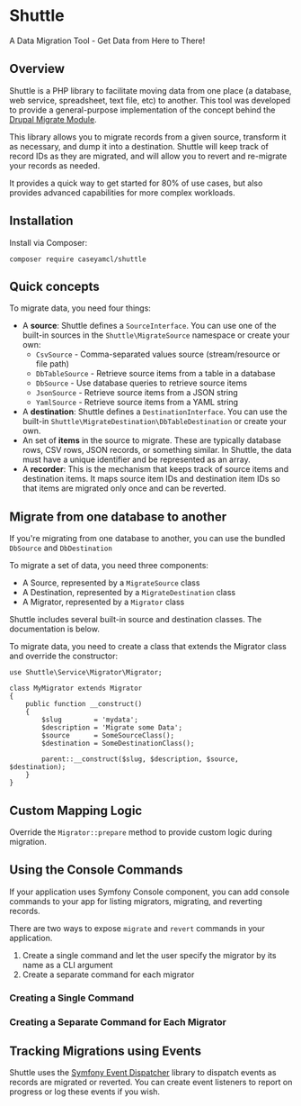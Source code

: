 # Shuttle

A Data Migration Tool - Get Data from Here to There!

## Overview

Shuttle is a PHP library to facilitate moving data from one place (a database, web service, spreadsheet, text file, etc)
to another.  This tool was developed to provide a general-purpose implementation of the concept behind the 
[Drupal Migrate Module](https://www.drupal.org/project/migrate).

This library allows you to migrate records from a given source, transform it as necessary, and dump it into a 
destination.  Shuttle will keep track of record IDs as they are migrated, and will allow you to revert and re-migrate 
your records as needed.

It provides a quick way to get started for 80% of use cases, but also provides advanced capabilities for more complex
workloads.

## Installation

Install via Composer:

    composer require caseyamcl/shuttle

## Quick concepts

To migrate data, you need four things:

* A **source**: Shuttle defines a `SourceInterface`.  You can use one of the built-in sources in the
  `Shuttle\MigrateSource` namespace or create your own:
    * `CsvSource` - Comma-separated values source (stream/resource or file path)
    * `DbTableSource` - Retrieve source items from a table in a database
    * `DbSource` - Use database queries to retrieve source items
    * `JsonSource` - Retrieve source items from a JSON string
    * `YamlSource` - Retrieve source items from a YAML string
* A **destination**: Shuttle defines a `DestinationInterface`.  You can use the built-in 
    `Shuttle\MigrateDestination\DbTableDestination` or create your own.
* An set of **items** in the source to migrate.  These are typically database rows, CSV rows, JSON records, or
  something similar.  In Shuttle, the data must have a unique identifier and be represented as an array.
* A **recorder**: This is the mechanism that keeps track of source items and destination items.  It maps source item 
  IDs and destination item IDs so that items are migrated only once and can be reverted.

## Migrate from one database to another

If you're migrating from one database to another, you can use the bundled `DbSource` and `DbDestination`



To migrate a set of data, you need three components:

* A Source, represented by a `MigrateSource` class
* A Destination, represented by a `MigrateDestination` class
* A Migrator, represented by a `Migrator` class

Shuttle includes several built-in source and destination classes.  The documentation is below.

To migrate data, you need to create a class that extends the Migrator class and override the constructor:

    use Shuttle\Service\Migrator\Migrator;
    
    class MyMigrator extends Migrator
    {
        public function __construct()
        {
            $slug        = 'mydata';
            $description = 'Migrate some Data';
            $source      = SomeSourceClass();
            $destination = SomeDestinationClass();
        
            parent::__construct($slug, $description, $source, $destination);
        }
    }
    
## Custom Mapping Logic

Override the `Migrator::prepare` method to provide custom logic during migration.

## Using the Console Commands

If your application uses Symfony Console component, you can add console commands to your app for listing migrators, 
migrating, and reverting records.
  
There are two ways to expose `migrate` and `revert` commands in your application.

1. Create a single command and let the user specify the migrator by its name as a CLI argument
2. Create a separate command for each migrator

### Creating a Single Command

### Creating a Separate Command for Each Migrator

## Tracking Migrations using Events

Shuttle uses the [Symfony Event Dispatcher](https://symfony.com/doc/current/components/event_dispatcher.html) library 
to dispatch events as records are migrated or reverted. You can create event listeners to report on progress or log 
these events if you wish.
